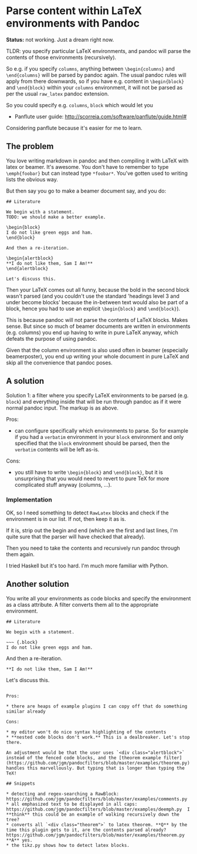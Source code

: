 # Parse content within LaTeX environments with Pandoc

**Status:** not working. Just a dream right now.

TLDR: you specify particular LaTeX environments, and pandoc will parse the contents of those environments (recursively).

So e.g. if you specify `columns`, anything between `\begin{columns}` and `\end{columns}` will be parsed by pandoc again. The usual pandoc rules will apply from there downwards, so if you have e.g. content in `\begin{block}` and `\end{block}` within your `columns` environment, it will not be parsed as per the usual `raw_latex` pandoc extension.

So you could specify e.g. `columns`, `block` which would let you 

* Panflute user guide: http://scorreia.com/software/panflute/guide.html#

Considering panflute because it's easier for me to learn.

## The problem

You love writing markdown in pandoc and then compiling it with LaTeX with latex or beamer. It's awesome. You don't have to remember to type `\emph{foobar}` but can instead type `*foobar*`. You've gotten used to writing lists the obvious way.

But then say you go to make a beamer document say, and you do:

~~~
## Literature

We begin with a statement.
TODO: we should make a better example.

\begin{block}
I do not like green eggs and ham.
\end{block}

And then a re-iteration.

\begin{alertblock}
**I do not like them, Sam I Am!**
\end{alertblock}

Let's discuss this.
~~~

Then your LaTeX comes out all funny, because the bold in the second block wasn't parsed (and you couldn't use the standard 'headings level 3 and under become blocks' because the in-between text would also be part of a block, hence you had to use an explicit `\begin{block}` and `\end{block}`).

This is because pandoc will not parse the contents of LaTeX blocks. Makes sense.
But since so much of beamer documents are written in environments (e.g. columns) you end up having to write in pure LaTeX anyway, which defeats the purpose of using pandoc.

Given that the column environment is also used often in beamer (especially beamerposter), you end up writing your whole document in pure LaTeX and skip all the convenience that pandoc poses.

## A solution

Solution 1: a filter where you specify LaTeX environments to be parsed (e.g. `block`) and everything inside that will be run through pandoc as if it were normal pandoc input. The markup is as above.

Pros:

* can configure specifically which environments to parse. So for example if you had a `verbatim` environment in your `block` environment and only specified that the `block` environment should be parsed, then the `verbatim` contents will be left as-is.

Cons:

* you still have to write `\begin{block}` and `\end{block}`, but it is unsurprising that you would need to revert to pure TeX for more complicated stuff anyway (columns, ...).

### Implementation

OK, so I need something to detect `RawLatex` blocks and check if the environment is in our list.
If not, then keep it as is.

If it is, strip out the begin and end (which are the first and last lines, I'm quite sure that the parser will have checked that already).

Then you need to take the contents and recursively run pandoc through them again.

I tried Haskell but it's too hard. I'm much more familiar with Python.


## Another solution

You write all your environments as code blocks and specify the environment as a class attribute.
A filter converts them all to the appropriate environment.

~~~
## Literature

We begin with a statement.

~~~ {.block}
I do not like green eggs and ham.
~~~

And then a re-iteration.

~~~ {.alertblock}
**I do not like them, Sam I Am!**
~~~

Let's discuss this.
~~~

Pros:

* there are heaps of example plugins I can copy off that do something similar already

Cons:

* my editor won't do nice syntax highlighting of the contents
* **nested code blocks don't work.** This is a dealbreaker. Let's stop there.

An adjustment would be that the user uses `<div class="alertblock">` instead of the fenced code blocks, and the [theorem example filter](https://github.com/jgm/pandocfilters/blob/master/examples/theorem.py) handles this marvellously. But typing that is longer than typing the TeX!

## Snippets

* detecting and regex-searching a RawBlock: https://github.com/jgm/pandocfilters/blob/master/examples/comments.py
* all emphasized text to be displayed in all caps: https://github.com/jgm/pandocfilters/blob/master/examples/deemph.py  I **think** this could be an example of walking recursively down the tree?
* converts all `<div class="theorem">` to latex theorem. **Q** by the time this plugin gets to it, are the contents parsed already? https://github.com/jgm/pandocfilters/blob/master/examples/theorem.py  **A** yes.
* the tikz.py shows how to detect latex blocks.
